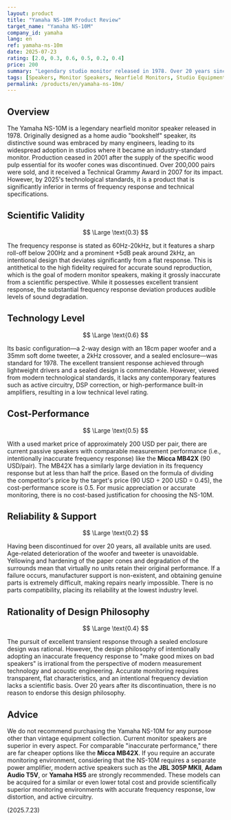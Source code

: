 ```yaml
---
layout: product
title: "Yamaha NS-10M Product Review"
target_name: "Yamaha NS-10M"
company_id: yamaha
lang: en
ref: yamaha-ns-10m
date: 2025-07-23
rating: [2.0, 0.3, 0.6, 0.5, 0.2, 0.4]
price: 200
summary: "Legendary studio monitor released in 1978. Over 20 years since discontinuation, it is significantly inferior in performance compared to current technology standards."
tags: [Speakers, Monitor Speakers, Nearfield Monitors, Studio Equipment, Vintage, Discontinued]
permalink: /products/en/yamaha-ns-10m/
---
```


## Overview

The Yamaha NS-10M is a legendary nearfield monitor speaker released in 1978. Originally designed as a home audio "bookshelf" speaker, its distinctive sound was embraced by many engineers, leading to its widespread adoption in studios where it became an industry-standard monitor. Production ceased in 2001 after the supply of the specific wood pulp essential for its woofer cones was discontinued. Over 200,000 pairs were sold, and it received a Technical Grammy Award in 2007 for its impact. However, by 2025's technological standards, it is a product that is significantly inferior in terms of frequency response and technical specifications.

## Scientific Validity

$$ \Large \text{0.3} $$

The frequency response is stated as 60Hz-20kHz, but it features a sharp roll-off below 200Hz and a prominent +5dB peak around 2kHz, an intentional design that deviates significantly from a flat response. This is antithetical to the high fidelity required for accurate sound reproduction, which is the goal of modern monitor speakers, making it grossly inaccurate from a scientific perspective. While it possesses excellent transient response, the substantial frequency response deviation produces audible levels of sound degradation.

## Technology Level

$$ \Large \text{0.6} $$

Its basic configuration—a 2-way design with an 18cm paper woofer and a 35mm soft dome tweeter, a 2kHz crossover, and a sealed enclosure—was standard for 1978. The excellent transient response achieved through lightweight drivers and a sealed design is commendable. However, viewed from modern technological standards, it lacks any contemporary features such as active circuitry, DSP correction, or high-performance built-in amplifiers, resulting in a low technical level rating.

## Cost-Performance

$$ \Large \text{0.5} $$

With a used market price of approximately 200 USD per pair, there are current passive speakers with comparable measurement performance (i.e., intentionally inaccurate frequency response) like the **Micca MB42X** (90 USD/pair). The MB42X has a similarly large deviation in its frequency response but at less than half the price. Based on the formula of dividing the competitor's price by the target's price (90 USD ÷ 200 USD = 0.45), the cost-performance score is 0.5. For music appreciation or accurate monitoring, there is no cost-based justification for choosing the NS-10M.

## Reliability & Support

$$ \Large \text{0.2} $$

Having been discontinued for over 20 years, all available units are used. Age-related deterioration of the woofer and tweeter is unavoidable. Yellowing and hardening of the paper cones and degradation of the surrounds mean that virtually no units retain their original performance. If a failure occurs, manufacturer support is non-existent, and obtaining genuine parts is extremely difficult, making repairs nearly impossible. There is no parts compatibility, placing its reliability at the lowest industry level.

## Rationality of Design Philosophy

$$ \Large \text{0.4} $$

The pursuit of excellent transient response through a sealed enclosure design was rational. However, the design philosophy of intentionally adopting an inaccurate frequency response to "make good mixes on bad speakers" is irrational from the perspective of modern measurement technology and acoustic engineering. Accurate monitoring requires transparent, flat characteristics, and an intentional frequency deviation lacks a scientific basis. Over 20 years after its discontinuation, there is no reason to endorse this design philosophy.

## Advice

We do not recommend purchasing the Yamaha NS-10M for any purpose other than vintage equipment collection. Current monitor speakers are superior in every aspect. For comparable "inaccurate performance," there are far cheaper options like the **Micca MB42X**. If you require an accurate monitoring environment, considering that the NS-10M requires a separate power amplifier, modern active speakers such as the **JBL 305P MKII**, **Adam Audio T5V**, or **Yamaha HS5** are strongly recommended. These models can be acquired for a similar or even lower total cost and provide scientifically superior monitoring environments with accurate frequency response, low distortion, and active circuitry.

(2025.7.23)
